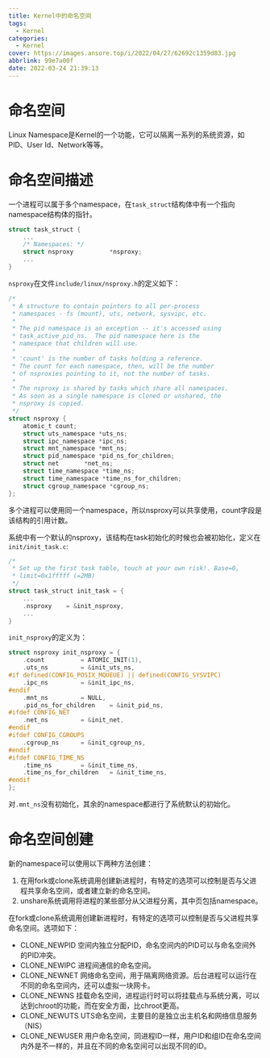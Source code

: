 ```yaml
---
title: Kernel中的命名空间
tags:
  - Kernel
categories:
  - Kernel
cover: https://images.ansore.top/i/2022/04/27/62692c1359d83.jpg
abbrlink: 99e7a00f
date: 2022-03-24 21:39:13
---
```


# 命名空间

Linux Namespace是Kernel的一个功能，它可以隔离一系列的系统资源，如PID、User Id、Network等等。



# 命名空间描述

一个进程可以属于多个namespace，在`task_struct`结构体中有一个指向namespace结构体的指针。

```c
struct task_struct {
    ...
    /* Namespaces: */
	struct nsproxy			*nsproxy;
	...
}
```

`nsproxy`在文件`include/linux/nsproxy.h`的定义如下：

```c
/*
 * A structure to contain pointers to all per-process
 * namespaces - fs (mount), uts, network, sysvipc, etc.
 *
 * The pid namespace is an exception -- it's accessed using
 * task_active_pid_ns.  The pid namespace here is the
 * namespace that children will use.
 *
 * 'count' is the number of tasks holding a reference.
 * The count for each namespace, then, will be the number
 * of nsproxies pointing to it, not the number of tasks.
 *
 * The nsproxy is shared by tasks which share all namespaces.
 * As soon as a single namespace is cloned or unshared, the
 * nsproxy is copied.
 */
struct nsproxy {
	atomic_t count;
	struct uts_namespace *uts_ns;
	struct ipc_namespace *ipc_ns;
	struct mnt_namespace *mnt_ns;
	struct pid_namespace *pid_ns_for_children;
	struct net 	     *net_ns;
	struct time_namespace *time_ns;
	struct time_namespace *time_ns_for_children;
	struct cgroup_namespace *cgroup_ns;
};
```

多个进程可以使用同一个namespace，所以nsproxy可以共享使用，count字段是该结构的引用计数。

系统中有一个默认的nsproxy，该结构在task初始化的时候也会被初始化，定义在`init/init_task.c`:

```c
/*
 * Set up the first task table, touch at your own risk!. Base=0,
 * limit=0x1fffff (=2MB)
 */
struct task_struct init_task = {
    ...
    .nsproxy	= &init_nsproxy,
    ...
}
```

`init_nsproxy`的定义为：

```c
struct nsproxy init_nsproxy = {
	.count			= ATOMIC_INIT(1),
	.uts_ns			= &init_uts_ns,
#if defined(CONFIG_POSIX_MQUEUE) || defined(CONFIG_SYSVIPC)
	.ipc_ns			= &init_ipc_ns,
#endif
	.mnt_ns			= NULL,
	.pid_ns_for_children	= &init_pid_ns,
#ifdef CONFIG_NET
	.net_ns			= &init_net,
#endif
#ifdef CONFIG_CGROUPS
	.cgroup_ns		= &init_cgroup_ns,
#endif
#ifdef CONFIG_TIME_NS
	.time_ns		= &init_time_ns,
	.time_ns_for_children	= &init_time_ns,
#endif
};
```

对`.mnt_ns`没有初始化，其余的namespace都进行了系统默认的初始化。

# 命名空间创建

新的namespace可以使用以下两种方法创建：

1. 在用fork或clone系统调用创建新进程时，有特定的选项可以控制是否与父进程共享命名空间，或者建立新的命名空间。
2. unshare系统调用将进程的某些部分从父进程分离，其中页包括namespace。

在fork或clone系统调用创建新进程时，有特定的选项可以控制是否与父进程共享命名空间。选项如下：

- CLONE_NEWPID 空间内独立分配PID，命名空间内的PID可以与命名空间外的PID冲突。
- CLONE_NEWIPC 进程间通信的命名空间。
- CLONE_NEWNET 网络命名空间，用于隔离网络资源。后台进程可以运行在不同的命名空间内，还可以虚拟一块网卡。
- CLONE_NEWNS 挂载命名空间，进程运行时可以将挂载点与系统分离，可以达到chroot的功能，而在安全方面，比chroot更高。
- CLONE_NEWUTS UTS命名空间，主要目的是独立出主机名和网络信息服务（NIS）
- CLONE_NEWUSER 用户命名空间，同进程ID一样，用户ID和组ID在命名空间内外是不一样的，并且在不同的命名空间可以出现不同的ID。
